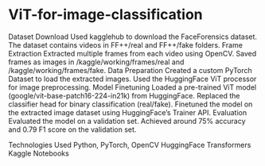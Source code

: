 # ViT-for-image-classification

Dataset Download
Used kagglehub to download the FaceForensics dataset.
The dataset contains videos in FF++/real and FF++/fake folders.
Frame Extraction
Extracted multiple frames from each video using OpenCV.
Saved frames as images in /kaggle/working/frames/real and /kaggle/working/frames/fake.
Data Preparation
Created a custom PyTorch Dataset to load the extracted images.
Used the HuggingFace ViT processor for image preprocessing.
Model Finetuning
Loaded a pre-trained ViT model (google/vit-base-patch16-224-in21k) from HuggingFace.
Replaced the classifier head for binary classification (real/fake).
Finetuned the model on the extracted image dataset using HuggingFace’s Trainer API.
Evaluation
Evaluated the model on a validation set.
Achieved around 75% accuracy and 0.79 F1 score on the validation set.

Technologies Used
Python, PyTorch, OpenCV
HuggingFace Transformers
Kaggle Notebooks
